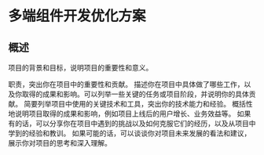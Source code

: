 # 多端组件开发优化方案
## 概述

项目的背景和目标，说明项目的重要性和意义。 

职责，突出你在项目中的重要性和贡献。 
描述你在项目中具体做了哪些工作，以及你取得的成果和影响。可以列举一些关键的任务或项目阶段，并说明你的具体贡献。 
简要列举项目中使用的关键技术和工具，突出你的技术能力和经验。 
概括性地说明项目取得的成果和影响，例如项目上线后的用户增长、业务效益等。 
如果有的话，可以分享你在项目中遇到的挑战以及如何克服它们的经历，以及从项目中学到的经验和教训。 
如果可能的话，可以谈谈你对项目未来发展的看法和建议，展示你对项目的思考和深入理解。 